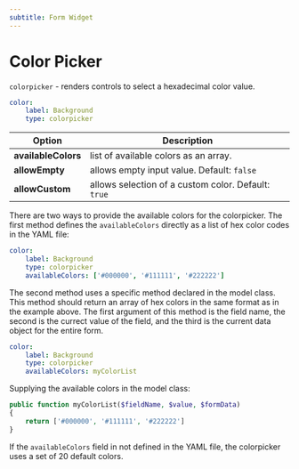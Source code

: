 ```yaml
---
subtitle: Form Widget
---
```

# Color Picker

`colorpicker` - renders controls to select a hexadecimal color value.

```yaml
color:
    label: Background
    type: colorpicker
```

Option | Description
------------- | -------------
**availableColors** | list of available colors as an array.
**allowEmpty** | allows empty input value. Default: `false`
**allowCustom** | allows selection of a custom color. Default: `true`

There are two ways to provide the available colors for the colorpicker. The first method defines the `availableColors` directly as a list of hex color codes in the YAML file:

```yaml
color:
    label: Background
    type: colorpicker
    availableColors: ['#000000', '#111111', '#222222']
```

The second method uses a specific method declared in the model class.  This method should return an array of hex colors in the same format as in the example above. The first argument of this method is the field name, the second is the currect value of the field, and the third is the current data object for the entire form.

```yaml
color:
    label: Background
    type: colorpicker
    availableColors: myColorList
```

Supplying the available colors in the model class:

```php
public function myColorList($fieldName, $value, $formData)
{
    return ['#000000', '#111111', '#222222']
}
```

If the `availableColors` field in not defined in the YAML file, the colorpicker uses a set of 20 default colors.

